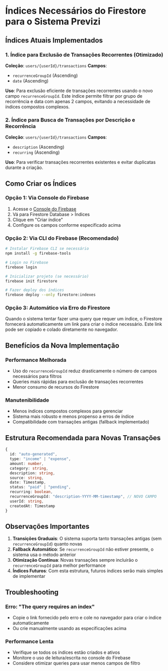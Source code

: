 # Índices Necessários do Firestore para o Sistema Previzi

## Índices Atuais Implementados

### 1. Índice para Exclusão de Transações Recorrentes (Otimizado)
**Coleção**: `users/{userId}/transactions`
**Campos**:
- `recurrenceGroupId` (Ascending)
- `date` (Ascending)

**Uso**: Para exclusão eficiente de transações recorrentes usando o novo campo `recurrenceGroupId`. Este índice permite filtrar por grupo de recorrência e data com apenas 2 campos, evitando a necessidade de índices compostos complexos.

### 2. Índice para Busca de Transações por Descrição e Recorrência
**Coleção**: `users/{userId}/transactions`
**Campos**:
- `description` (Ascending)
- `recurring` (Ascending)

**Uso**: Para verificar transações recorrentes existentes e evitar duplicatas durante a criação.

## Como Criar os Índices

### Opção 1: Via Console do Firebase
1. Acesse o [Console do Firebase](https://console.firebase.google.com/)
2. Vá para Firestore Database > Índices
3. Clique em "Criar índice"
4. Configure os campos conforme especificado acima

### Opção 2: Via CLI do Firebase (Recomendado)
```bash
# Instalar Firebase CLI se necessário
npm install -g firebase-tools

# Login no Firebase
firebase login

# Inicializar projeto (se necessário)
firebase init firestore

# Fazer deploy dos índices
firebase deploy --only firestore:indexes
```

### Opção 3: Automático via Erro do Firestore
Quando o sistema tentar fazer uma query que requer um índice, o Firestore fornecerá automaticamente um link para criar o índice necessário. Este link pode ser copiado e colado diretamente no navegador.

## Benefícios da Nova Implementação

### Performance Melhorada
- Uso do `recurrenceGroupId` reduz drasticamente o número de campos necessários para filtros
- Queries mais rápidas para exclusão de transações recorrentes
- Menor consumo de recursos do Firestore

### Manutenibilidade
- Menos índices compostos complexos para gerenciar
- Sistema mais robusto e menos propenso a erros de índice
- Compatibilidade com transações antigas (fallback implementado)

## Estrutura Recomendada para Novas Transações

```typescript
{
  id: "auto-generated",
  type: "income" | "expense",
  amount: number,
  category: string,
  description: string,
  source: string,
  date: Timestamp,
  status: "paid" | "pending",
  recurring: boolean,
  recurrenceGroupId: "description-YYYY-MM-timestamp", // NOVO CAMPO
  userId: string,
  createdAt: Timestamp
}
```

## Observações Importantes

1. **Transições Graduais**: O sistema suporta tanto transações antigas (sem `recurrenceGroupId`) quanto novas
2. **Fallback Automático**: Se `recurrenceGroupId` não estiver presente, o sistema usa o método anterior
3. **Otimização Contínua**: Novas transações sempre incluirão o `recurrenceGroupId` para melhor performance
4. **Índices Futuros**: Com esta estrutura, futuros índices serão mais simples de implementar

## Troubleshooting

### Erro: "The query requires an index"
- Copie o link fornecido pelo erro e cole no navegador para criar o índice automaticamente
- Ou crie manualmente usando as especificações acima

### Performance Lenta
- Verifique se todos os índices estão criados e ativos
- Monitore o uso de leitura/escrita no console do Firebase
- Considere otimizar queries para usar menos campos de filtro